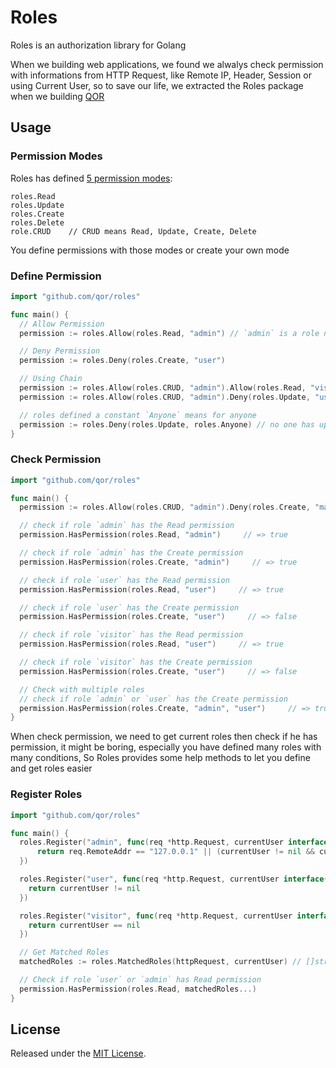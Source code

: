 # Roles

Roles is an authorization library for Golang

When we building web applications, we found we alwalys check permission with informations from HTTP Request, like Remote IP, Header, Session or using Current User, so to save our life, we extracted the Roles package when we building [QOR](http://getqor.com)

## Usage

### Permission Modes

Roles has defined [5 permission modes](https://github.com/qor/roles/blob/master/permission.go#L7-L13):

```
roles.Read
roles.Update
roles.Create
roles.Delete
role.CRUD    // CRUD means Read, Update, Create, Delete
```

You define permissions with those modes or create your own mode

### Define Permission

```go
import "github.com/qor/roles"

func main() {
  // Allow Permission
  permission := roles.Allow(roles.Read, "admin") // `admin` is a role name

  // Deny Permission
  permission := roles.Deny(roles.Create, "user")

  // Using Chain
  permission := roles.Allow(roles.CRUD, "admin").Allow(roles.Read, "visitor")
  permission := roles.Allow(roles.CRUD, "admin").Deny(roles.Update, "user")

  // roles defined a constant `Anyone` means for anyone
  permission := roles.Deny(roles.Update, roles.Anyone) // no one has update permission
}
```

### Check Permission

```go
import "github.com/qor/roles"

func main() {
  permission := roles.Allow(roles.CRUD, "admin").Deny(roles.Create, "manager").Allow(roles.Read, "visitor")

  // check if role `admin` has the Read permission
  permission.HasPermission(roles.Read, "admin")     // => true

  // check if role `admin` has the Create permission
  permission.HasPermission(roles.Create, "admin")     // => true

  // check if role `user` has the Read permission
  permission.HasPermission(roles.Read, "user")     // => true

  // check if role `user` has the Create permission
  permission.HasPermission(roles.Create, "user")     // => false

  // check if role `visitor` has the Read permission
  permission.HasPermission(roles.Read, "user")     // => true

  // check if role `visitor` has the Create permission
  permission.HasPermission(roles.Create, "user")     // => false

  // Check with multiple roles
  // check if role `admin` or `user` has the Create permission
  permission.HasPermission(roles.Create, "admin", "user")     // => true
}
```

When check permission, we need to get current roles then check if he has permission,
it might be boring, especially you have defined many roles with many conditions,
So Roles provides some help methods to let you define and get roles easier

### Register Roles

```go
import "github.com/qor/roles"

func main() {
  roles.Register("admin", func(req *http.Request, currentUser interface{}) bool {
      return req.RemoteAddr == "127.0.0.1" || (currentUser != nil && currentUser.(*User).Role == "admin")
  })

  roles.Register("user", func(req *http.Request, currentUser interface{}) bool {
    return currentUser != nil
  })

  roles.Register("visitor", func(req *http.Request, currentUser interface{}) bool {
    return currentUser == nil
  })

  // Get Matched Roles
  matchedRoles := roles.MatchedRoles(httpRequest, currentUser) // []string{"user", "admin"}

  // Check if role `user` or `admin` has Read permission
  permission.HasPermission(roles.Read, matchedRoles...)
}
```

## License

Released under the [MIT License](http://opensource.org/licenses/MIT).
